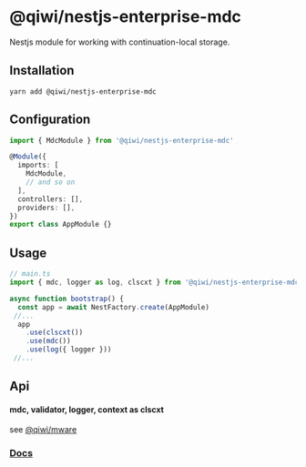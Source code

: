 # @qiwi/nestjs-enterprise-mdc
Nestjs module for working with continuation-local storage.

## Installation
```shell script
yarn add @qiwi/nestjs-enterprise-mdc
```

## Configuration
```typescript
import { MdcModule } from '@qiwi/nestjs-enterprise-mdc'

@Module({
  imports: [
    MdcModule,
    // and so on
  ],
  controllers: [],
  providers: [],
})
export class AppModule {}
```

## Usage
```typescript
// main.ts
import { mdc, logger as log, clscxt } from '@qiwi/nestjs-enterprise-mdc'

async function bootstrap() {
  const app = await NestFactory.create(AppModule)
 //...
  app
    .use(clscxt())
    .use(mdc())
    .use(log({ logger }))
 //...
```

## Api
#### mdc, validator, logger, context as clscxt
see [@qiwi/mware](https://github.com/qiwi/mware)

### [Docs](https://qiwi.github.io/nestjs-enterprise/mdc/)
